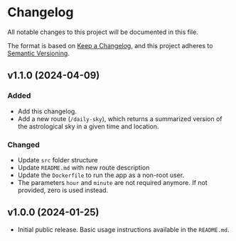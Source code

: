 # Changelog

All notable changes to this project will be documented in this file.

The format is based on [Keep a Changelog](https://keepachangelog.com/en/1.1.0/), and this project adheres to [Semantic Versioning](https://semver.org/spec/v2.0.0.html).

## v1.1.0 (2024-04-09)
	
### Added
- Add this changelog.
- Add a new route (`/daily-sky`), which returns a summarized version of the astrological sky in a given time and location.

### Changed
- Update `src` folder structure
- Update `README.md` with new route description
- Update the `Dockerfile` to run the app as a non-root user.
- The parameters `hour` and `minute` are not required anymore. If not provided, zero is used instead.

## v1.0.0 (2024-01-25)
- Initial public release. Basic usage instructions available in the `README.md`.

